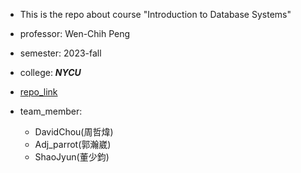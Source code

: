 - This is the repo about course "Introduction to Database Systems"  
- professor: Wen-Chih Peng  
- semester: 2023-fall  
- college: *****NYCU*****  
- [repo_link](https://github.com/2023-NYCU-DBMS-final/final_project)

- team_member:
    - DavidChou(周哲煒)  
    - Adj_parrot(郭瀚崴)  
    - ShaoJyun(董少鈞)  